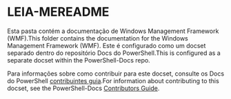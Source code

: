 # <a name="readme"></a><span data-ttu-id="d2192-101">LEIA-ME</span><span class="sxs-lookup"><span data-stu-id="d2192-101">README</span></span>

<span data-ttu-id="d2192-102">Esta pasta contém a documentação de Windows Management Framework (WMF).</span><span class="sxs-lookup"><span data-stu-id="d2192-102">This folder contains the documentation for the Windows Management Framework (WMF).</span></span>
<span data-ttu-id="d2192-103">Este é configurado como um docset separado dentro do repositório Docs do PowerShell.</span><span class="sxs-lookup"><span data-stu-id="d2192-103">This is configured as a separate docset within the PowerShell-Docs repo.</span></span>

<span data-ttu-id="d2192-104">Para informações sobre como contribuir para este docset, consulte os Docs do PowerShell [contribuintes guia](https://github.com/PowerShell/PowerShell-Docs/blob/staging/CONTRIBUTING.md).</span><span class="sxs-lookup"><span data-stu-id="d2192-104">For information about contributing to this docset, see the PowerShell-Docs [Contributors Guide](https://github.com/PowerShell/PowerShell-Docs/blob/staging/CONTRIBUTING.md).</span></span>